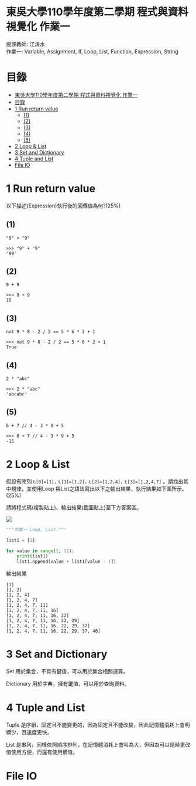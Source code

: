 # 東吳大學110學年度第二學期 程式與資料視覺化 作業一
授課教師: 江清水  
作業一: Variable, Assignment, If, Loop, List, Function, Expression, String

# 目錄

<!-- @import "[TOC]" {cmd="toc" depthFrom=1 depthTo=6 orderedList=false} -->
<!-- code_chunk_output -->

- [東吳大學110學年度第二學期 程式與資料視覺化 作業一](#東吳大學110學年度第二學期-程式與資料視覺化-作業一)
- [目錄](#目錄)
- [1 Run return value](#1-run-return-value)
  - [(1)](#1)
  - [(2)](#2)
  - [(3)](#3)
  - [(4)](#4)
  - [(5)](#5)
- [2 Loop & List](#2-loop-list)
- [3 Set and Dictionary](#3-set-and-dictionary)
- [4 Tuple and List](#4-tuple-and-list)
- [File IO](#file-io)

<!-- /code_chunk_output -->

# 1 Run return value
以下描述(Expression)執行後的回傳值為何?(25%)

## (1)

`"9" + "9"`               				

```
>>> "9" + "9"
'99'
```
## (2)
`9 + 9`

```
>>> 9 + 9
18
```

## (3)
`not 9 * 8 - 2 / 2 == 5 * 6 * 2 + 1`							

```
>>> not 9 * 8 - 2 / 2 == 5 * 6 * 2 + 1
True
```

## (4)
`2 * "abc"`

```
>>> 2 * "abc"
'abcabc'
```

## (5)
`6 + 7 // 4 - 3 * 9 + 5`    

```
>>> 6 + 7 // 4 - 3 * 9 + 5
-15
```

# 2 Loop & List
假設有陣列 `L[0]=[1]，L[1]=[1,2]，L[2]=[1,2,4]，L[3]=[1,2,4,7]` 。請找出其中規律，並使用Loop 與List之語法寫出以下之輸出結果，執行結果如下圖所示。(25%)

請將程式碼(複製貼上)、輸出結果(截圖貼上)至下方答案區。

![](assets/東吳大學作業1-c07c2b4b.png)

```python
"""作業一 Loop, List."""

list1 = [1]

for value in range(1, 11):
    print(list1)
    list1.append(value + list1[value - 1])
```

輸出結果

```
[1]
[1, 2]
[1, 2, 4]
[1, 2, 4, 7]
[1, 2, 4, 7, 11]
[1, 2, 4, 7, 11, 16]
[1, 2, 4, 7, 11, 16, 22]
[1, 2, 4, 7, 11, 16, 22, 29]
[1, 2, 4, 7, 11, 16, 22, 29, 37]
[1, 2, 4, 7, 11, 16, 22, 29, 37, 46]
```

# 3 Set and Dictionary
Set 用於集合，不具有鍵值，可以用於集合相關運算。

Dictionary 用於字典，擁有鍵值，可以用於查詢資料。

# 4 Tuple and List
Tuple 是序組，固定且不能變更的，因為固定且不能改變，因此記憶體消耗上會明顯少，且速度更快。

List 是串列，同樣依照順序排列，在記憶體消耗上會叫為大，但因為可以隨時更改值使用方便，而還有使用價值。

# File IO
